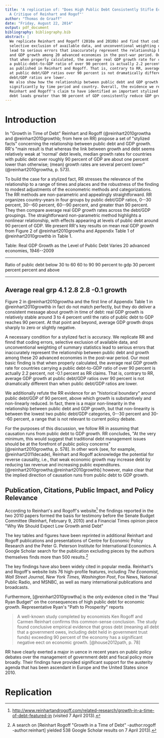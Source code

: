 ```yaml
---
title: 'A replication of: "Does High Public Debt Consistently Stifle Economic Growth?
  A Critique of Reinhart and Rogof"'
author: "Thomas de Graaff"
date: "Friday, August 22, 2014"
output: pdf_document
bibliography: bibliography.bib
abstract: |
  We replicate Reinhart and Rogoff (2010a and 2010b) and find that coding errors,
  selective exclusion of available data, and unconventional weighting of summary statistics
  lead to serious errors that inaccurately represent the relationship between public debt
  and GDP growth among 20 advanced economies in the post-war period. Our finding is
  that when properly calculated, the average real GDP growth rate for countries carrying
  a public-debt-to-GDP ratio of over 90 percent is actually 2.2 percent, not ???0.1 percent
  as published in Reinhart and Rogoff. That is, contrary to RR, average GDP growth
  at public debt/GDP ratios over 90 percent is not dramatically different than when
  debt/GDP ratios are lower.
  We also show how the relationship between public debt and GDP growth varies
  significantly by time period and country. Overall, the evidence we review contradicts
  Reinhart and Rogoff's claim to have identified an important stylized fact, that public
  debt loads greater than 90 percent of GDP consistently reduce GDP growth
---
```


# Introduction


In "Growth in Time of Debt" Reinhart and Rogoff (@reinhart2010growtha and @reinhart2010growthb; from here on RR) propose
a set of "stylized facts" concerning the relationship between public debt and GDP growth.
RR's "main result is that whereas the link between growth and debt seems relatively weak
at 'normal' debt levels, median growth rates for countries with public debt over roughly 90
percent of GDP are about one percent lower than otherwise; (mean) growth rates are several
percent lower" (@reinhart2010growtha, p. 573).

To build the case for a stylized fact, RR stresses the relevance of the relationship to
a range of times and places and the robustness of the finding to modest adjustments of
the econometric methods and categorizations. The RR methods are non-parametric and
appealingly straightforward. RR organizes country-years in four groups by public debt/GDP
ratios, 0--30 percent, 30--60 percent, 60--90 percent, and greater than 90 percent. They then
compare average real GDP growth rates across the debt/GDP groupings. The straightforward
non-parametric method highlights a nonlinear relationship, with effects appearing at levels
of public debt around 90 percent of GDP. We present RR's key results on mean real GDP
growth from Figure 2 of @reinhart2010growtha and Appendix Table 1 of @reinhart2010growthb in Table 1.



Table: Real GDP Growth as the Level of Public Debt Varies 20 advanced economies, 1946--2009

-------------------------------------------------------------------------
Ratio of public debt       below       30 to 60   60 to 90     90 percent 
to gdp                     30 percent  percent    percent      and above
---------------------      ----------- ---------  ---------    ----------
Average real grp           4.1         2.8        2.8          -0.1 
growth
-------------------------------------------------------------------------

Figure 2 in @reinhart2010growtha and the first line of Appendix Table 1 in @reinhart2010growthb in fact do not
match perfectly, but they do deliver a consistent message about growth in time of debt: real
GDP growth is relatively stable around 3 to 4 percent until the ratio of public debt to GDP
reaches 90 percent. At that point and beyond, average GDP growth drops sharply to zero or
slightly negative.

A necessary condition for a stylized fact is accuracy. We replicate RR and finnd that
coding errors, selective exclusion of available data, and unconventional weighting of summary statistics lead to serious errors that inaccurately represent the relationship between public debt and growth among these 20 advanced economies in the post-war period. Our most basic finding is that when properly calculated, the average real GDP growth rate for countries
carrying a public debt-to-GDP ratio of over 90 percent is actually 2.2 percent, not -0.1
percent as RR claims. That is, contrary to RR, average GDP growth at public debt/GDP
ratios over 90 percent is not dramatically different than when public debt/GDP ratios are
lower.

We additionally refute the RR evidence for an "historical boundary" around public
debt/GDP of 90 percent, above which growth is substantively and non-linearly reduced. In
fact, there is a major non-linearity in the relationship between public debt and GDP growth,
but that non-linearity is between the lowest two public debt/GDP categories, 0--30 percent
and 30--60 percent, a range that is not relevant to current policy debate.

For the purposes of this discussion, we follow RR in assuming that causation runs from
public debt to GDP growth. RR concludes, "At the very minimum, this would suggest that
traditional debt management issues should be at the forefront of public policy concerns" [@reinhart2010growtha, p. 578]. In other work (see, for example, @reinhart2011decade), Reinhart and
Rogoff acknowledge the potential for reverse causality, i.e., that weak economic growth may
increase debt by reducing tax revenue and increasing public expenditures. [@reinhart2010growtha;@reinhart2010growthb] however, make clear that the implied direction of causation runs from public debt to GDP growth.

## Publication, Citations, Public Impact, and Policy Relevance

According to Reinhart's and Rogoff's website[^1] the findings reported in the two 2010 papers
formed the basis for testimony before the Senate Budget Committee (Reinhart, February 9,
2010) and a Financial Times opinion piece "Why We Should Expect Low Growth amid Debt"

[^1]: http://www.reinhartandrogoff.com/related-research/growth-in-a-time-of-debt-featured-in
(visited 7 April 2013).

The key tables and figures have been reprinted in additional Reinhart and Rogoff publications and presentations of Centre for Economic Policy Research and the Peter G. Peterson Institute for International Economics. A Google Scholar
search for the publication excluding pieces by the authors themselves finds more than 500
results.[^2] 

[^2]: A search on [Reinhart Rogoff "Growth in a Time of Debt" -author:rogoff -author:reinhart]
yielded 538 Google Scholar results on 7 April 2013).

The key findings have also been widely cited in popular media. Reinhart's and Rogoff's
website lists 76 high-profile features, including *The Economist, Wall Street Journal, New
York Times, Washington Post*, Fox News, National Public Radio, and MSNBC, as well as
many international publications and broadcasts.

Furthermore, [@reinhart2010growtha] is the only evidence cited in the "Paul Ryan Budget" on the
consequences of high public debt for economic growth. Representative Ryan's "Path to Prosperity" reports

> A well-known study completed by economists Ken Rogoff and Carmen Reinhart
> confirms this common-sense conclusion. The study found conclusive empirical
> evidence that gross debt (meaning all debt that a government owes, including
> debt held in government trust funds) exceeding 90 percent of the economy has a
> significant negative eect on economic growth. [@house2012path, p. 78]

RR have clearly exerted a major in uence in recent years on public policy debates over
the management of government debt and fiscal policy more broadly. Their findings have
provided significant support for the austerity agenda that has been ascendant in Europe and
the United States since 2010.

# Replication



